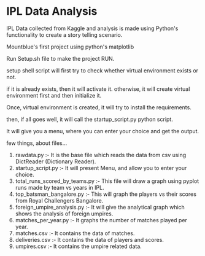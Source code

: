 # IPL Data Analysis

IPL Data collected from Kaggle and analysis is made using Python's functionality to create a story telling scenario.

Mountblue's first project using python's matplotlib

Run Setup.sh file to make the project RUN.

setup shell script will first try to check whether virtual environment exists or not.

if it is already exists, then it will activate it.
otherwise, it will create virtual environment first and then initialize it.

Once, virtual environment is created, it will try to install the requirements.

then, if all goes well, it will call the startup_script.py python script.

It will give you a menu, where you can enter your choice and get the output.

few things, about files...

1) rawdata.py :-  It is the base file which reads the data from csv using DictReader (Dictionary Reader).
2) startup_script.py :- It will present Menu, and allow you to enter your choice.
3) total_runs_scored_by_teams.py :- This file will draw a graph using pyplot runs made by team vs years in IPL.
4) top_batsman_bangalore.py :- This will graph the players vs their scores from Royal Challengers Bangalore.
5) foreign_umpire_analysis.py :- It will give the analytical graph which shows the analysis of foreign umpires.
6) matches_per_year.py :- It graphs the number of matches played per year.
7) matches.csv :- It contains the data of matches.
8) deliveries.csv :- It contains the data of players and scores.
9) umpires.csv :- It contains the umpire related data.